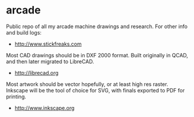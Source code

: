 arcade
======
Public repo of all my arcade machine drawings and research.  For other info and build logs:
* http://www.stickfreaks.com

Most CAD drawings should be in DXF 2000 format.  Built originally in QCAD, and then later migrated to LibreCAD.
* http://librecad.org

Most artwork should be vector hopefully, or at least high res raster.  Inkscape will be the tool of choice for SVG, with finals exported to PDF for printing.
* http://www.inkscape.org
